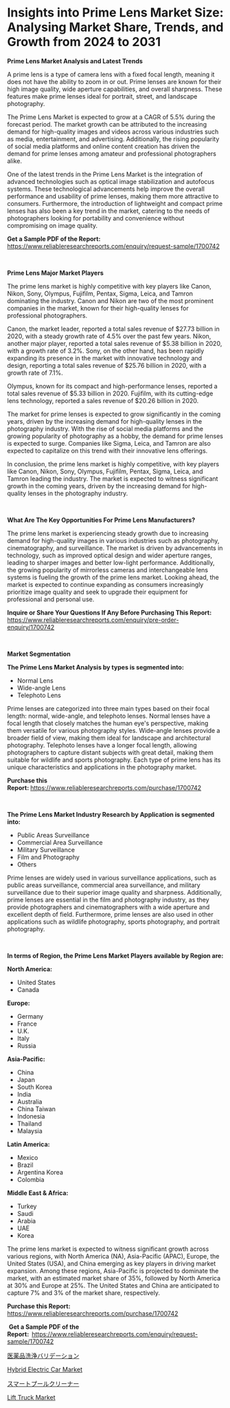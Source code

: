 <p><h1>Insights into Prime Lens Market Size: Analysing Market Share, Trends, and Growth from 2024 to 2031</h1></p><p><strong>Prime Lens Market Analysis and Latest Trends</strong></p>
<p><p>A prime lens is a type of camera lens with a fixed focal length, meaning it does not have the ability to zoom in or out. Prime lenses are known for their high image quality, wide aperture capabilities, and overall sharpness. These features make prime lenses ideal for portrait, street, and landscape photography.</p><p>The Prime Lens Market is expected to grow at a CAGR of 5.5% during the forecast period. The market growth can be attributed to the increasing demand for high-quality images and videos across various industries such as media, entertainment, and advertising. Additionally, the rising popularity of social media platforms and online content creation has driven the demand for prime lenses among amateur and professional photographers alike.</p><p>One of the latest trends in the Prime Lens Market is the integration of advanced technologies such as optical image stabilization and autofocus systems. These technological advancements help improve the overall performance and usability of prime lenses, making them more attractive to consumers. Furthermore, the introduction of lightweight and compact prime lenses has also been a key trend in the market, catering to the needs of photographers looking for portability and convenience without compromising on image quality.</p></p>
<p><strong>Get a Sample PDF of the Report:&nbsp;</strong> <a href="https://www.reliableresearchreports.com/enquiry/request-sample/1700742">https://www.reliableresearchreports.com/enquiry/request-sample/1700742</a></p>
<p>&nbsp;</p>
<p><strong>Prime Lens Major Market Players</strong></p>
<p><p>The prime lens market is highly competitive with key players like Canon, Nikon, Sony, Olympus, Fujifilm, Pentax, Sigma, Leica, and Tamron dominating the industry. Canon and Nikon are two of the most prominent companies in the market, known for their high-quality lenses for professional photographers. </p><p>Canon, the market leader, reported a total sales revenue of $27.73 billion in 2020, with a steady growth rate of 4.5% over the past few years. Nikon, another major player, reported a total sales revenue of $5.38 billion in 2020, with a growth rate of 3.2%. Sony, on the other hand, has been rapidly expanding its presence in the market with innovative technology and design, reporting a total sales revenue of $25.76 billion in 2020, with a growth rate of 7.1%.</p><p>Olympus, known for its compact and high-performance lenses, reported a total sales revenue of $5.33 billion in 2020. Fujifilm, with its cutting-edge lens technology, reported a sales revenue of $20.26 billion in 2020. </p><p>The market for prime lenses is expected to grow significantly in the coming years, driven by the increasing demand for high-quality lenses in the photography industry. With the rise of social media platforms and the growing popularity of photography as a hobby, the demand for prime lenses is expected to surge. Companies like Sigma, Leica, and Tamron are also expected to capitalize on this trend with their innovative lens offerings.</p><p>In conclusion, the prime lens market is highly competitive, with key players like Canon, Nikon, Sony, Olympus, Fujifilm, Pentax, Sigma, Leica, and Tamron leading the industry. The market is expected to witness significant growth in the coming years, driven by the increasing demand for high-quality lenses in the photography industry.</p></p>
<p>&nbsp;</p>
<p><strong>What Are The Key Opportunities For Prime Lens Manufacturers?</strong></p>
<p><p>The prime lens market is experiencing steady growth due to increasing demand for high-quality images in various industries such as photography, cinematography, and surveillance. The market is driven by advancements in technology, such as improved optical design and wider aperture ranges, leading to sharper images and better low-light performance. Additionally, the growing popularity of mirrorless cameras and interchangeable lens systems is fueling the growth of the prime lens market. Looking ahead, the market is expected to continue expanding as consumers increasingly prioritize image quality and seek to upgrade their equipment for professional and personal use.</p></p>
<p><strong>Inquire or Share Your Questions If Any Before Purchasing This Report:</strong> <a href="https://www.reliableresearchreports.com/enquiry/pre-order-enquiry/1700742">https://www.reliableresearchreports.com/enquiry/pre-order-enquiry/1700742</a></p>
<p>&nbsp;</p>
<p><strong>Market Segmentation</strong></p>
<p><strong>The Prime Lens Market Analysis by types is segmented into:</strong></p>
<p><ul><li>Normal Lens</li><li>Wide-angle Lens</li><li>Telephoto Lens</li></ul></p>
<p><p>Prime lenses are categorized into three main types based on their focal length: normal, wide-angle, and telephoto lenses. Normal lenses have a focal length that closely matches the human eye's perspective, making them versatile for various photography styles. Wide-angle lenses provide a broader field of view, making them ideal for landscape and architectural photography. Telephoto lenses have a longer focal length, allowing photographers to capture distant subjects with great detail, making them suitable for wildlife and sports photography. Each type of prime lens has its unique characteristics and applications in the photography market.</p></p>
<p><strong>Purchase this Report:&nbsp;</strong><a href="https://www.reliableresearchreports.com/purchase/1700742">https://www.reliableresearchreports.com/purchase/1700742</a></p>
<p>&nbsp;</p>
<p><strong>The Prime Lens Market Industry Research by Application is segmented into:</strong></p>
<p><ul><li>Public Areas Surveillance</li><li>Commercial Area Surveillance</li><li>Military Surveillance</li><li>Film and Photography</li><li>Others</li></ul></p>
<p><p>Prime lenses are widely used in various surveillance applications, such as public areas surveillance, commercial area surveillance, and military surveillance due to their superior image quality and sharpness. Additionally, prime lenses are essential in the film and photography industry, as they provide photographers and cinematographers with a wide aperture and excellent depth of field. Furthermore, prime lenses are also used in other applications such as wildlife photography, sports photography, and portrait photography.</p></p>
<p>&nbsp;</p>
<p><strong>In terms of Region, the Prime Lens Market Players available by Region are:</strong></p>
<p>
    <p> <strong> North America: </strong>
        <ul>
            <li>United States</li>
            <li>Canada</li>
        </ul>
        </p> 
    <p> <strong> Europe: </strong>
        <ul>
            <li>Germany</li>
            <li>France</li>
            <li>U.K.</li>
            <li>Italy</li>
            <li>Russia</li>
        </ul>
        </p> 
    <p> <strong> Asia-Pacific: </strong>
        <ul>
            <li>China</li>
            <li>Japan</li>
            <li>South Korea</li>
            <li>India</li>
            <li>Australia</li>
            <li>China Taiwan</li>
            <li>Indonesia</li>
            <li>Thailand</li>
            <li>Malaysia</li>
        </ul>
        </p> 
    <p> <strong> Latin America: </strong>
        <ul>
            <li>Mexico</li>
            <li>Brazil</li>
            <li>Argentina Korea</li>
            <li>Colombia</li>
        </ul>
        </p> 
    <p> <strong> Middle East & Africa: </strong>
        <ul>
            <li>Turkey</li>
            <li>Saudi</li>
            <li>Arabia</li>
            <li>UAE</li>
            <li>Korea</li>
        </ul>
    </p>
    </p>
<p><p>The prime lens market is expected to witness significant growth across various regions, with North America (NA), Asia-Pacific (APAC), Europe, the United States (USA), and China emerging as key players in driving market expansion. Among these regions, Asia-Pacific is projected to dominate the market, with an estimated market share of 35%, followed by North America at 30% and Europe at 25%. The United States and China are anticipated to capture 7% and 3% of the market share, respectively.</p></p>
<p><strong>Purchase this Report: </strong><a href="https://www.reliableresearchreports.com/purchase/1700742">https://www.reliableresearchreports.com/purchase/1700742</a></p>
<p>&nbsp;<strong>Get a Sample PDF of the Report:&nbsp;&nbsp;</strong><a href="https://www.reliableresearchreports.com/enquiry/request-sample/1700742">https://www.reliableresearchreports.com/enquiry/request-sample/1700742</a></p>
<p><strong></strong></p>
<p><p><a href="https://github.com/vlcostes/Market-Research-Report-List-1/blob/main/743833510188.md">医薬品洗浄バリデーション</a></p><p><a href="https://issuu.com/reportprime-2/docs/hybrid-electric-car-market-size-2030.pptx">Hybrid Electric Car Market</a></p><p><a href="https://github.com/gfggqjbfys368009/Market-Research-Report-List-1/blob/main/122205310187.md">スマートプールクリーナー</a></p><p><a href="https://issuu.com/reportprime-2/docs/lift-truck-market-size-2030.pptx">Lift Truck Market</a></p></p>